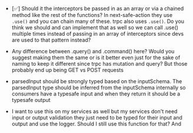 - [✅] Should it the interceptors be passed in as an array or via a chained method like the rest of the functions? In next-safe-action they use `.use()` and you can chain many of these. trpc also uses `.use()`. Do you think we should and can implement that as well so we can call .use() multiple times instead of passing in an array of interceptors since devs are used to that pattern instead?

- Any difference between .query() and .command() here? Would you suggest making them the same or is it better even just for the sake of naming to keep it different since trpc has mutation and query? But those probably end up being GET vs POST requests


- parsedInput should be strongly typed based on the inputSchema. The parsedInput type should be inferred from the inputSchema internally so consumers have a typesafe input and when they return it should be a typesafe output

- I want to use this on my services as well but my services don't need input or output validation they just need to be typed for their input and output and use the logger. Should I still use this function for that? And
